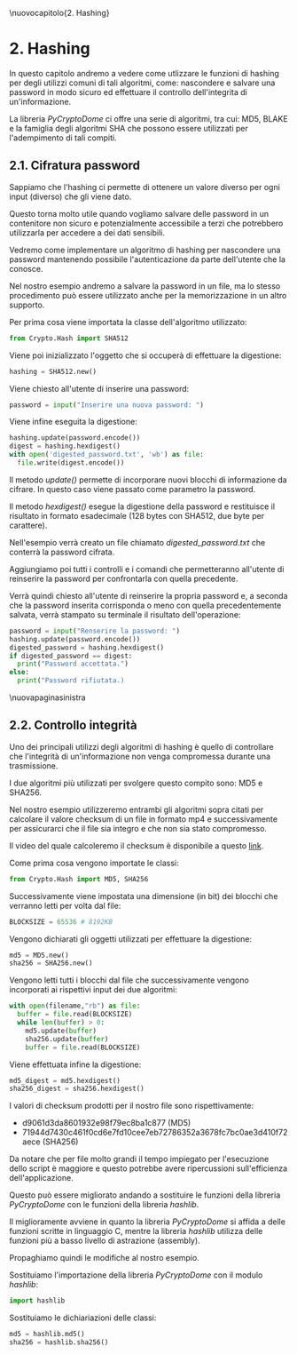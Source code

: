 \nuovocapitolo{2. Hashing}

# 2. Hashing
In questo capitolo andremo a vedere come utlizzare le funzioni di hashing per degli utilizzi comuni di tali algoritmi, come: nascondere e salvare una password in modo sicuro ed effettuare il controllo dell'integrita di un'informazione.

La libreria *PyCryptoDome* ci offre una serie di algoritmi, tra cui: MD5, BLAKE e la famiglia degli algoritmi SHA che possono essere utilizzati per l'adempimento di tali compiti.

## 2.1. Cifratura password
Sappiamo che l'hashing ci permette di ottenere un valore diverso per ogni input (diverso) che gli viene dato.

Questo torna molto utile quando vogliamo salvare delle password in un contenitore non sicuro e potenzialmente accessibile a terzi che potrebbero utilizzarla per accedere a dei dati sensibili.

Vedremo come implementare un algoritmo di hashing per nascondere una password mantenendo possibile l'autenticazione da parte dell'utente che la conosce. 

Nel nostro esempio andremo a salvare la password in un file, ma lo stesso procedimento può essere utilizzato anche per la memorizzazione in un altro supporto.

Per prima cosa viene importata la classe dell'algoritmo utilizzato:

```python
from Crypto.Hash import SHA512
```

Viene poi inizializzato l'oggetto che si occuperà di effettuare la digestione:

```python
hashing = SHA512.new()
```

Viene chiesto all'utente di inserire una password:

```python
password = input("Inserire una nuova password: ")
```

Viene infine eseguita la digestione:

```python
hashing.update(password.encode())
digest = hashing.hexdigest()
with open('digested_password.txt', 'wb') as file:
  file.write(digest.encode())
```

Il metodo *update()* permette di incorporare nuovi blocchi di informazione da cifrare. In questo caso viene passato come parametro la password.

Il metodo *hexdigest()* esegue la digestione della password e restituisce il risultato in formato esadecimale (128 bytes con SHA512, due byte per carattere).

Nell'esempio verrà creato un file chiamato *digested_password.txt* che conterrà la password cifrata.

Aggiungiamo poi tutti i controlli e i comandi che permetteranno all'utente di reinserire la password per confrontarla con quella precedente.

Verrà quindi chiesto all'utente di reinserire la propria password e, a seconda che la password inserita corrisponda o meno con quella precedentemente salvata, verrà stampato su terminale il risultato dell'operazione:

```python
password = input("Renserire la password: ")
hashing.update(password.encode())
digested_password = hashing.hexdigest()
if digested_password == digest:
  print("Password accettata.")
else:
  print("Password rifiutata.)
```

\nuovapaginasinistra

## 2.2. Controllo integrità
Uno dei principali utilizzi degli algoritmi di hashing è quello di controllare che l'integrità di un'informazione non venga compromessa durante una trasmissione.

I due algoritmi più utilizzati per svolgere questo compito sono: MD5 e SHA256.

Nel nostro esempio utilizzeremo entrambi gli algoritmi sopra citati per calcolare il valore checksum di un file in formato mp4 e successivamente per assicurarci che il file sia integro e che non sia stato compromesso.

Il video del quale calcoleremo il checksum è disponibile a questo [link](https://file-examples.com/wp-content/storage/2017/04/file_example_MP4_480_1_5MG.mp4).

Come prima cosa vengono importate le classi:

```python
from Crypto.Hash import MD5, SHA256
```

Successivamente viene impostata una dimensione (in bit) dei blocchi che verranno letti per volta dal file:

```python
BLOCKSIZE = 65536 # 8192KB
```

Vengono dichiarati gli oggetti utilizzati per effettuare la digestione:

```python
md5 = MD5.new()
sha256 = SHA256.new()
```

Vengono letti tutti i blocchi dal file che successivamente vengono incorporati ai rispettivi input dei due algoritmi:

```python
with open(filename,"rb") as file:
  buffer = file.read(BLOCKSIZE)
  while len(buffer) > 0:
    md5.update(buffer)
    sha256.update(buffer)
    buffer = file.read(BLOCKSIZE)
```

Viene effettuata infine la digestione:

```python
md5_digest = md5.hexdigest()
sha256_digest = sha256.hexdigest()
```

I valori di checksum prodotti per il nostro file sono rispettivamente:

- d9061d3da8601932e98f79ec8ba1c877 (MD5)
- 71944d7430c461f0cd6e7fd10cee7eb72786352a3678fc7bc0ae3d410f72aece (SHA256)

Da notare che per file molto grandi il tempo impiegato per l'esecuzione dello script è maggiore e questo potrebbe avere ripercussioni sull'efficienza dell'applicazione.

Questo può essere migliorato andando a sostituire le funzioni della libreria *PyCryptoDome* con le funzioni della libreria *hashlib*.

Il miglioramente avviene in quanto la libreria *PyCryptoDome* si affida a delle funzioni scritte in linguaggio C, mentre la libreria *hashlib* utilizza delle funzioni più a basso livello di astrazione (assembly).

Propaghiamo quindi le modifiche al nostro esempio.

Sostituiamo l'importazione della libreria *PyCryptoDome* con il modulo *hashlib*:

```python
import hashlib
```

Sostituiamo le dichiariazioni delle classi:

```python
md5 = hashlib.md5()
sha256 = hashlib.sha256()
```
